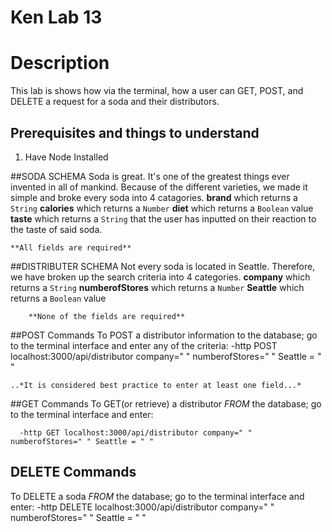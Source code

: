 Ken Lab 13
===
# Description

This lab is shows how via the terminal, how a user can GET, POST, and DELETE a request for a soda and their distributors.



## Prerequisites and things to understand
  1. Have Node Installed

##SODA SCHEMA
  Soda is great. It's one of the greatest things ever invented in all of mankind. Because of the different varieties, we made it simple and broke every soda into 4 catagories.
    **brand** which returns a ```String```
    **calories** which returns a ```Number```
    **diet** which returns a ```Boolean``` value
    **taste** which returns a ```String``` that the user has inputted on their reaction to the taste of said soda.

    **All fields are required**

##DISTRIBUTER SCHEMA
    Not every soda is located in Seattle. Therefore, we have broken up the search criteria into 4 categories.
        **company** which returns a ```String```
        **numberofStores** which returns a ```Number```
        **Seattle** which returns a ```Boolean``` value

        **None of the fields are required**

##POST Commands
  To POST a distributor information to the database; go to the terminal interface and enter any of the criteria:
    -http POST localhost:3000/api/distributor company=" " numberofStores=" " Seattle = " "

    ..*It is considered best practice to enter at least one field...*

##GET Commands
  To GET(or retrieve) a distributor *FROM* the database; go to the terminal interface and enter:

      -http GET localhost:3000/api/distributor company=" " numberofStores=" " Seattle = " "

## DELETE Commands

  To DELETE a soda *FROM* the database; go to the terminal interface and enter:
      -http DELETE localhost:3000/api/distributor company=" " numberofStores=" " Seattle = " "
